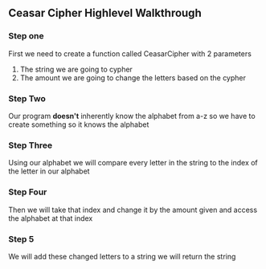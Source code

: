  ## Ceasar Cipher Highlevel Walkthrough
 ### Step one
 First we need to create a function called CeasarCipher with 2 parameters
 1. The string we are going to cypher
 1. The amount we are going to change the letters based on the cypher

### Step Two
 Our program **doesn't** inherently know the alphabet from a-z so we have to create something so it knows the alphabet

### Step Three
 Using our alphabet we will compare every letter in the string to the index of the letter in our alphabet

### Step Four
 Then we will take that index and change it by the amount given and access the alphabet at that index

### Step 5

 We will add these changed letters to a string
 we will return the string
